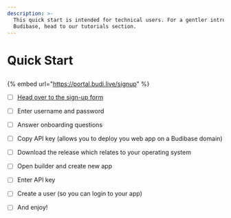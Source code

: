 ```yaml
---
description: >-
  This quick start is intended for technical users. For a gentler intro to
  Budibase, head to our tutorials section.
---
```


# Quick Start

## 

{% embed url="https://portal.budi.live/signup" %}

* [ ] [Head over to the sign-up form](https://portal.budi.live/signup)
* [ ] Enter username and password
* [ ] Answer onboarding questions
* [ ] Copy API key \(allows you to deploy you web app on a Budibase domain\)
* [ ] Download the release which relates to your operating system
* [ ] Open builder and create new app 
* [ ] Enter API key
* [ ] Create a user \(so you can login to your app\)
* [ ] And enjoy!



